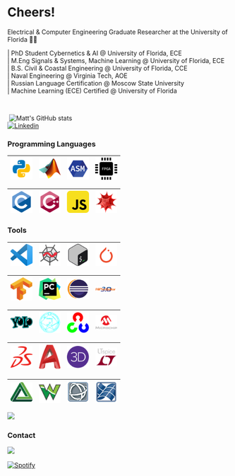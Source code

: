 <!-- Greeting -->
# Cheers!

<!--Introduction -->
Electrical & Computer Engineering Graduate Researcher at the University of Florida :crocodile::crocodile:

| PhD Student Cybernetics & AI @ University of Florida, ECE<br>
| M.Eng Signals & Systems, Machine Learning @ University of Florida, ECE<br>
| B.S. Civil & Coastal Engineering @ University of Florida, CCE<br>
| Naval Engineering @ Virginia Tech, AOE<br>
| Russian Language Certification @ Moscow State University<br>
| Machine Learning (ECE) Certified @ University of Florida

<br>

<p> <!-- GitHub README Stats -->
  <a href="https://github.com/mgwein?tab=repositories">
    <img width="500" height="auto" align="right" alt="Matt's GitHub stats" 
         src="https://github-readme-stats.vercel.app/api?username=mgwein&show_icons=true&theme=algolia&count_private=true" />
   <!-- <img width="30%" height="auto" align="right" alt="Matt's github stats" 
         src="https://github-readme-stats.vercel.app/api/top-langs/?username=mgwein&layout=compact" />

</p>

<!-- Your badges -->
[![Linkedin](https://img.shields.io/badge/-Matt%20W-blue?style=flat&logo=Linkedin&logoColor=white)](https://www.linkedin.com/in/mgwein/)

### Programming Languages

<img title="Python" alt="Python" width="50px" src="python.png" />|<img title="MatLab" alt="MatLab" width="50px" src="MATLAB.png" />|<img title="Assembly" alt="Assembly" width="50px" src="ASM.png" />|<img title="VHDL" alt="VHDL" width="50px" src="VHDL.png" />
|---|---|---|---|

<img title="C" alt="C" width="50px" src="C.png">|<img title="C++" alt="C++" width="50px" src="CPP.svg">|<img alt="JavaScript" title="JavaScript" width="50px" src="JAVASCRIPT.png">|<img title="Wolfram Mathematica" alt="Wolfram Mathematica" width="50px" src="WOLFRAM.png">
|---|---|---|---|

### Tools

<img title="Visual Studio" alt="Visual Studio" width="50px" src="VSCODE.png" />|<img title="Spyder" alt="Spyder" width="50px" src="SPYDER.png" />|<img title="GitBash" alt="GitBash" width="50px" src="BASH.png" />|<img title="Pytorch" alt="Pytorch" width="50px" src="pytorch.png" />
|---|---|---|---|

<img title="TensorFlow" alt="TensorFlow" width="50px" src="TENSORFLOW.png" />|<img title="PyCharm" alt="PyCharm" width="50px" src="PYCHARM.png" />|<img title="ECLIPSE" alt="ECLIPSE" width="50px" src="ECLIPSE.png" />|<img title="HiPerGator3.0" alt="HiPerGator3.0" width="50px" src="HIPERGATOR3.png" />
|---|---|---|---|

<img title="YOLO" alt="YOLO" width="50px" src="YOLO.png" />|<img title="Darknet" alt="Darknet" width="50px" src="DARKNET2.png" />|<img title="OpenCV" alt="OpenCV" width="50px" src="OPENCV.png" />|<img title="Microchip Studio" alt="Microchip Studio" width="50px" src="MICROCHIP.png" />|
|---|---|---|---|

<img title="Solid Works" alt="Solid Works" width="50px" src="SOLIDWORKS.png" />|<img title="AutoCAD" alt="AutoCAD" width="50px" src="AUTOCAD.png" />|<img title="RISA3D" alt="RISA3D" width="50px" src="RISA3D.svg" />|<img title="LTSpice" alt="LTSpice" width="50px" src="LTSPICE.png" />
|---|---|---|---|

<img title="Digilent" alt="Digilent" width="50px" src="DIGILENT.png" />|<img title="Waveforms" alt="Waveforms" width="50px" src="WAVEFORMS.png" />|<img title="ENVI" alt="ENVI" width="50px" src="ENVI.png" />|<img title="IDL" alt="IDL" width="50px" src="IDL.png" />
|---|---|---|---|


<!-- <img title="PyCharm" alt="PyCharm" width="50px" src="PYCHARM.png" /> -->

<!-- Profile View Count -->
![](https://komarev.com/ghpvc/?username=mgwein&style=flat)

### Contact
![](https://dcbadge.vercel.app/api/shield/410659937069301761)
              
[![Spotify](https://gitspotify-mgwein.vercel.app/api/spotify)](https://open.spotify.com/user/cattleman706)
